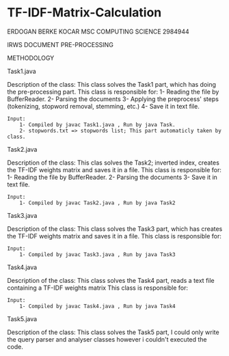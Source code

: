 # TF-IDF-Matrix-Calculation

ERDOGAN BERKE KOCAR
MSC COMPUTING SCIENCE
2984944

IRWS DOCUMENT PRE-PROCESSING

METHODOLOGY 

  Task1.java
 
  Description of the class:
 	This class solves the Task1 part, which has doing the pre-processing part.
   This class is responsible for:
 		1- Reading the file by BufferReader.
 		2- Parsing the documents
 		3- Applying the preprocess' steps (tokenizing, stopword removal, stemming, etc.)
 		4- Save it in text file.
 
 	Input:
 		1- Compiled by javac Task1.java , Run by java Task.
 		2- stopwords.txt => stopwords list; This part automaticly taken by class.
 
  Task2.java
 
  Description of the class:
 	This clas solves the Task2; inverted index, creates the TF-IDF weights matrix and saves it in a file.
   This class is responsible for:
 		1- Reading the file by BufferReader.
 		2- Parsing the documents
 		3- Save it in text file.
 
 
 	Input:
 		1- Compiled by javac Task2.java , Run by java Task2
 
  Task3.java
 
  Description of the class:
 	This class solves the Task3 part, which has creates the TF-IDF weights matrix and saves it in a file.
   This class is responsible for:
 
 
 	Input:
 		1- Compiled by javac Task3.java , Run by java Task3
 
  Task4.java
 
  Description of the class:
 	This class solves the Task4 part, reads a text file containing a TF-IDF weights matrix
   This class is responsible for:
 
 
 	Input:
 		1- Compiled by javac Task4.java , Run by java Task4
 
 
  Task5.java
 
  Description of the class:
 	This class solves the Task5 part, I could only write the query parser and analyser 	classes however i couldn't executed the code.

